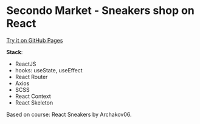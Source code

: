 # Secondo Market - Sneakers shop on React

[Try it on GitHub Pages](https://mikrocosmos.github.io/secondo-market)

**Stack**:

- ReactJS
- hooks: useState, useEffect
- React Router
- Axios
- SCSS
- React Context
- React Skeleton

Based on course: React Sneakers by Archakov06.
